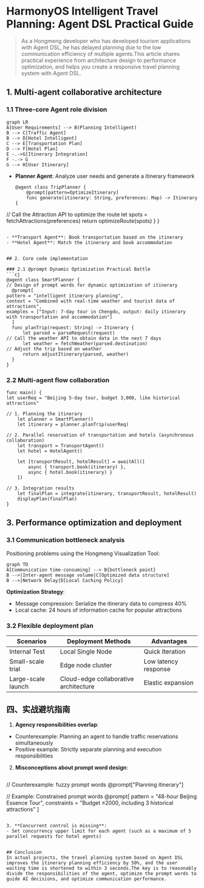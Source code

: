 # HarmonyOS Intelligent Travel Planning: Agent DSL Practical Guide

> As a Hongmeng developer who has developed tourism applications with Agent DSL, he has delayed planning due to the low communication efficiency of multiple agents.This article shares practical experience from architecture design to performance optimization, and helps you create a responsive travel planning system with Agent DSL.


## 1. Multi-agent collaborative architecture

### 1.1 Three-core Agent role division
```mermaid
graph LR
A[User Requirements] --> B(Planning Intelligent)
B --> C[Traffic Agent]
B --> D[Hotel Intelligent]
C --> E[Transportation Plan]
D --> F[Hotel Plan]
E -.->G[Itinerary Integration]
F -.-> G
G --> H[User Itinerary]
```  

- **Planner Agent**: Analyze user needs and generate a itinerary framework
  ```cj
  @agent class TripPlanner {
      @prompt[pattern=OptimizeItinerary]
      func generate(itinerary: String, preferences: Map) -> Itinerary {
// Call the Attraction API to optimize the route
          let spots = fetchAttractions(preferences)
          return optimizeRoute(spots)
      }
  }
  ```  

- **Transport Agent**: Book transportation based on the itinerary
- **Hotel Agent**: Match the itinerary and book accommodation


## 2. Core code implementation

### 2.1 @prompt Dynamic Optimization Practical Battle
```cj
@agent class SmartPlanner {
// Design of prompt words for dynamic optimization of itinerary
    @prompt[
pattern = "intelligent itinerary planning",
context = "Combined with real-time weather and tourist data of attractions",
examples = ["Input: 7-day tour in Chengdu, output: daily itinerary with transportation and accommodation"]
    ]
    func planTrip(request: String) -> Itinerary {
        let parsed = parseRequest(request)
// Call the weather API to obtain data in the next 7 days
        let weather = fetchWeather(parsed.destination)
// Adjust the trip based on weather
        return adjustItinerary(parsed, weather)
    }
}
```  

### 2.2 Multi-agent flow collaboration
```cj
func main() {
let userReq = "Beijing 5-day tour, budget 3,000, like historical attractions"
    
// 1. Planning the itinerary
    let planner = SmartPlanner()
    let itinerary = planner.planTrip(userReq)
    
// 2. Parallel reservation of transportation and hotels (asynchronous collaboration)
    let transport = TransportAgent()
    let hotel = HotelAgent()
    
    let [transportResult, hotelResult] = awaitAll([
        async { transport.book(itinerary) },
        async { hotel.book(itinerary) }
    ])
    
// 3. Integration results
    let finalPlan = integrate(itinerary, transportResult, hotelResult)
    displayPlan(finalPlan)
}
```  


## 3. Performance optimization and deployment

### 3.1 Communication bottleneck analysis
Positioning problems using the Hongmeng Visualization Tool:
```mermaid
graph TD
A[Communication time-consuming] --> B{bottleneck point}
B -->|Inter-agent message volume|C[Optimized data structure]
B -->|Network Delay|D[Local Caching Policy]
```  

**Optimization Strategy**:
- Message compression: Serialize the itinerary data to compress 40%
- Local cache: 24 hours of information cache for popular attractions

### 3.2 Flexible deployment plan
| Scenarios | Deployment Methods | Advantages |
|------------|----------------|--------------------|  
| Internal Test | Local Single Node | Quick Iteration |
| Small-scale trial | Edge node cluster | Low latency response |
| Large-scale launch | Cloud-edge collaborative architecture | Elastic expansion |


## 四、实战避坑指南  

1. **Agency responsibilities overlap**:
- Counterexample: Planning an agent to handle traffic reservations simultaneously
- Positive example: Strictly separate planning and execution responsibilities

2. **Misconceptions about prompt word design**:
   ```cj
// Counterexample: fuzzy prompt words
@prompt["Planning itinerary"]
   
// Example: Constrained prompt words
   @prompt[
pattern = "48-hour Beijing Essence Tour",
constraints = "Budget ≤2000, including 3 historical attractions"
   ]
   ```  

3. **Concurrent control is missing**:
- Set concurrency upper limit for each agent (such as a maximum of 5 parallel requests for hotel agents)


## Conclusion
In actual projects, the travel planning system based on Agent DSL improves the itinerary planning efficiency by 50%, and the user waiting time is shortened to within 3 seconds.The key is to reasonably divide the responsibilities of the agent, optimize the prompt words to guide AI decisions, and optimize communication performance.
